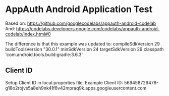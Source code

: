 # AppAuth Android Application Test

Based on: https://github.com/googlecodelabs/appauth-android-codelab
And: https://codelabs.developers.google.com/codelabs/appauth-android-codelab/index.html#0

The difference is that this example was updated to:
    compileSdkVersion 29
    buildToolsVersion "30.0.1"
    minSdkVersion 24
    targetSdkVersion 29
    classpath 'com.android.tools.build:gradle:3.6.3'

## Client ID
Setup Client ID in local.properties file.
Example Client ID: 569458729478-g18o2rojvs5a8eh9nk41f6v42mpraq9k.apps.googleusercontent.com
